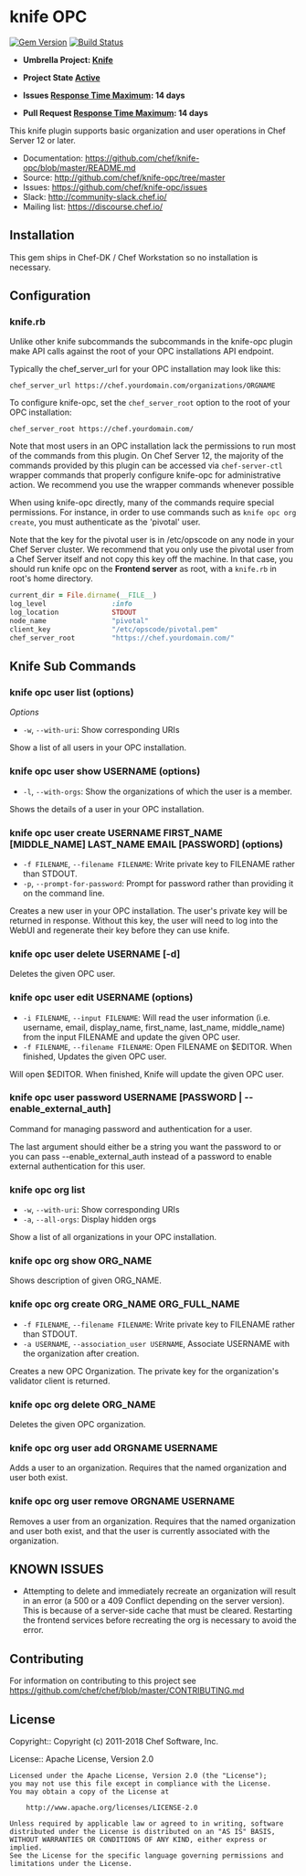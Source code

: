 # knife OPC

[![Gem Version](https://badge.fury.io/rb/knife-opc.svg)](https://rubygems.org/gems/knife-opc) [![Build Status](https://travis-ci.org/chef/knife-opc.svg?branch=master)](https://travis-ci.org/chef/knife-opc)

* **Umbrella Project: [Knife](https://github.com/chef/chef-oss-practices/blob/master/projects/knife.md)**

* **Project State [Active](https://github.com/chef/chef-oss-practices/blob/master/repo-management/repo-states.md#active)**

* **Issues [Response Time Maximum](https://github.com/chef/chef-oss-practices/blob/master/repo-management/repo-states.md#what-is-the-response-time-maximum): 14 days**

* **Pull Request [Response Time Maximum](https://github.com/chef/chef-oss-practices/blob/master/repo-management/repo-states.md#what-is-the-response-time-maximum): 14 days**

This knife plugin supports basic organization and user operations in Chef Server 12 or later.

- Documentation: <https://github.com/chef/knife-opc/blob/master/README.md>
- Source: <http://github.com/chef/knife-opc/tree/master>
- Issues: <https://github.com/chef/knife-opc/issues>
- Slack: <http://community-slack.chef.io/>
- Mailing list: <https://discourse.chef.io/>

## Installation

This gem ships in Chef-DK / Chef Workstation so no installation is necessary.

## Configuration

### knife.rb

Unlike other knife subcommands the subcommands in the knife-opc plugin make API calls against the root of your OPC installations API endpoint.

Typically the chef_server_url for your OPC installation may look like this:

```
chef_server_url https://chef.yourdomain.com/organizations/ORGNAME
```

To configure knife-opc, set the `chef_server_root` option to the root of your OPC installation:

```
chef_server_root https://chef.yourdomain.com/
```

Note that most users in an OPC installation lack the permissions to run most of the commands from this plugin. On Chef Server 12, the majority of the commands provided by this plugin can be accessed via `chef-server-ctl` wrapper commands that properly configure knife-opc for administrative action. We recommend you use the wrapper commands whenever possible

When using knife-opc directly, many of the commands require special permissions. For instance, in order to use commands such as `knife opc org create`, you must authenticate as the 'pivotal' user.

Note that the key for the pivotal user is in /etc/opscode on any node in your Chef Server cluster. We recommend that you only use the pivotal user from a Chef Server itself and not copy this key off the machine. In that case, you should run knife opc on the **Frontend server** as root, with a `knife.rb` in root's home directory.

```ruby
current_dir = File.dirname(__FILE__)
log_level                :info
log_location             STDOUT
node_name                "pivotal"
client_key               "/etc/opscode/pivotal.pem"
chef_server_root         "https://chef.yourdomain.com/"
```

## Knife Sub Commands

### knife opc user list (options)

_Options_

- `-w`, `--with-uri`: Show corresponding URIs

Show a list of all users in your OPC installation.

### knife opc user show USERNAME (options)

- `-l`, `--with-orgs`: Show the organizations of which the user is a member.

Shows the details of a user in your OPC installation.

### knife opc user create USERNAME FIRST_NAME [MIDDLE_NAME] LAST_NAME EMAIL [PASSWORD] (options)

- `-f FILENAME`, `--filename FILENAME`: Write private key to FILENAME rather than STDOUT.
- `-p`, `--prompt-for-password`: Prompt for password rather than providing it on the command line.

Creates a new user in your OPC installation. The user's private key will be returned in response. Without this key, the user will need to log into the WebUI and regenerate their key before they can use knife.

### knife opc user delete USERNAME [-d]

Deletes the given OPC user.

### knife opc user edit USERNAME (options)

- `-i FILENAME`, `--input FILENAME`: Will read the user information (i.e. username, email, display_name, first_name, last_name, middle_name) from the input FILENAME and update the given OPC user.
- `-f FILENAME`, `--filename FILENAME`: Open FILENAME on $EDITOR. When finished, Updates the given OPC user.

Will open $EDITOR. When finished, Knife will update the given OPC user.

### knife opc user password USERNAME [PASSWORD | --enable_external_auth]

Command for managing password and authentication for a user.

The last argument should either be a string you want the password to or you can pass --enable_external_auth instead of a password to enable external authentication for this user.

### knife opc org list

- `-w`, `--with-uri`: Show corresponding URIs
- `-a`, `--all-orgs`: Display hidden orgs

Show a list of all organizations in your OPC installation.

### knife opc org show ORG_NAME

Shows description of given ORG_NAME.

### knife opc org create ORG_NAME ORG_FULL_NAME

- `-f FILENAME`, `--filename FILENAME`: Write private key to FILENAME rather than STDOUT.
- `-a USERNAME`, `--association_user USERNAME`, Associate USERNAME with the organization after creation.

Creates a new OPC Organization. The private key for the organization's validator client is returned.

### knife opc org delete ORG_NAME

Deletes the given OPC organization.

### knife opc org user add ORGNAME USERNAME

Adds a user to an organization. Requires that the named organization and user both exist.

### knife opc org user remove ORGNAME USERNAME

Removes a user from an organization. Requires that the named organization and user both exist, and that the user is currently associated with the organization.

## KNOWN ISSUES

- Attempting to delete and immediately recreate an organization will result in an error (a 500 or a 409 Conflict depending on the server version). This is because of a server-side cache that must be cleared. Restarting the frontend services before recreating the org is necessary to avoid the error.

## Contributing

For information on contributing to this project see <https://github.com/chef/chef/blob/master/CONTRIBUTING.md>

## License

Copyright:: Copyright (c) 2011-2018 Chef Software, Inc.

License:: Apache License, Version 2.0

```text
Licensed under the Apache License, Version 2.0 (the "License");
you may not use this file except in compliance with the License.
You may obtain a copy of the License at

    http://www.apache.org/licenses/LICENSE-2.0

Unless required by applicable law or agreed to in writing, software
distributed under the License is distributed on an "AS IS" BASIS,
WITHOUT WARRANTIES OR CONDITIONS OF ANY KIND, either express or implied.
See the License for the specific language governing permissions and
limitations under the License.
```
